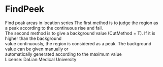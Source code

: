# FindPeek
Find peak areas in location series
The first method is to judge the region as a peak according to the continuous rise and fall. <br> 
 The second method is to give a background value (CutMethod = T). If it is higher than the background <br>
 value continuously, the region is considered as a peak. The background value can be given manually or <br>
 automatically generated according to the maximum value <br>
License: DaLian Medical University <br>
